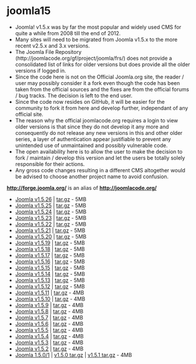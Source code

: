joomla15
========
<ul>
<li>Joomla! v1.5.x was by far the most popular and widely used CMS for quite a while from 2008 till the end of 2012.</li>
<li>Many sites will need to be migrated from Joomla v1.5.x to the more recent v2.5.x and 3.x versions.</li>
<li>The Joomla File Repository (http://joomlacode.org/gf/project/joomla/frs/) does not provide a consolidated list of links for older versions but does provide all the older versions if logged in.</li>
<li>Since the code here is not on the Official Joomla.org site, the reader / user may possibly consider it a fork even though the code has been taken from the official sources and the fixes are from the official forums / bug tracks. The decision is left to the end user.</li>
<li>Since the code now resides on GitHub, it will be easier for the community to fork it from here and develop further, independant of any official site.</li>
<li>The reason why the official joomlacode.org requires a login to view older versions is that since they do not develop it any more and consequently do not release any new versions in this and other older series, a layer of authentication appear justifiable to prevent any unintended use of unmaintained and possibly vulnerable code.</li>
<li>The open availability here is to allow the user to make the decision to fork / maintain / develop this version and let the users be totally solely responsible for their actions.</li>
<li>Any gross code changes resulting in a different CMS altogether would be advised to choose another project name to avoid confusion.</li>
</ul>

<p><a href="http://forge.joomla.org/" 
title="http://forge.joomla.org/" rel="nofollow"><b>http://forge.joomla.org/</b></a>
is an alias of <a href="http://joomlacode.org/"
 title="http://joomlacode.org/"
rel="nofollow"><b>http://joomlacode.org/</b></a> </p>

<ul>
    <li><a
        href="http://joomlacode.org/gf/project/joomla/frs/?action=FrsReleaseBrowse&amp;frs_package_id=6311"
        title="http://joomlacode.org/gf/project/joomla/frs/?action=FrsReleaseBrowse&amp;frs_package_id=6311"
        rel="nofollow">Joomla v1.5.26</a> | <a
        href="http://joomlacode.org/gf/download/frsrelease/16890/73389/Joomla_1.5.26-Stable-Full_Package.tar.gz"
        title="http://joomlacode.org/gf/download/frsrelease/16890/73389/Joomla_1.5.26-Stable-Full_Package.tar.gz"
        rel="nofollow">tar.gz</a> - 5MB </li>
    <li><a
        href="http://joomlacode.org/gf/project/joomla/frs/?action=FrsReleaseBrowse&amp;frs_package_id=6159"
        title="http://joomlacode.org/gf/project/joomla/frs/?action=FrsReleaseBrowse&amp;frs_package_id=6159"
        rel="nofollow">Joomla v1.5.25</a> | <a
        href="http://joomlacode.org/gf/download/frsrelease/16026/69664/Joomla_1.5.25-Stable-Full_Package.tar.gz"
        title="http://joomlacode.org/gf/download/frsrelease/16026/69664/Joomla_1.5.25-Stable-Full_Package.tar.gz"
        rel="nofollow">tar.gz</a> - 5MB </li>
    <li><a
        href="http://joomlacode.org/gf/project/joomla/frs/?action=FrsReleaseBrowse&amp;frs_package_id=6135"
        title="http://joomlacode.org/gf/project/joomla/frs/?action=FrsReleaseBrowse&amp;frs_package_id=6135"
        rel="nofollow">Joomla v1.5.24</a> | <a
        href="http://joomlacode.org/gf/download/frsrelease/15898/68913/Joomla_1.5.24-Stable-Full_Package.tar.gz"
        title="http://joomlacode.org/gf/download/frsrelease/15898/68913/Joomla_1.5.24-Stable-Full_Package.tar.gz"
        rel="nofollow">tar.gz</a> - 5MB </li>
    <li><a
        href="http://joomlacode.org/gf/project/joomla/frs/?action=FrsReleaseBrowse&amp;frs_package_id=5848"
        title="http://joomlacode.org/gf/project/joomla/frs/?action=FrsReleaseBrowse&amp;frs_package_id=5848"
        rel="nofollow">Joomla v1.5.23</a> | <a
        href="http://joomlacode.org/gf/download/frsrelease/14506/63459/Joomla_1.5.23-Stable-Full_Package.tar.gz"
        title="http://joomlacode.org/gf/download/frsrelease/14506/63459/Joomla_1.5.23-Stable-Full_Package.tar.gz"
        rel="nofollow">tar.gz</a> - 5MB </li>
    <li><a
        href="http://joomlacode.org/gf/project/joomla/frs/?action=FrsReleaseBrowse&amp;frs_package_id=5498"
        title="http://joomlacode.org/gf/project/joomla/frs/?action=FrsReleaseBrowse&amp;frs_package_id=5498"
        rel="nofollow">Joomla v1.5.22</a> | <a
        href="http://joomlacode.org/gf/download/frsrelease/13105/57239/Joomla_1.5.22-Stable-Full_Package.tar.gz"
        title="http://joomlacode.org/gf/download/frsrelease/13105/57239/Joomla_1.5.22-Stable-Full_Package.tar.gz"
        rel="nofollow">tar.gz</a> - 5MB </li>
    <li><a
        href="http://joomlacode.org/gf/project/joomla/frs/?action=FrsReleaseBrowse&amp;frs_package_id=5462"
        title="http://joomlacode.org/gf/project/joomla/frs/?action=FrsReleaseBrowse&amp;frs_package_id=5462"
        rel="nofollow">Joomla v1.5.21</a> | <a
        href="http://joomlacode.org/gf/download/frsrelease/13034/56620/Joomla_1.5.21-Stable-Full_Package.tar.gz"
        title="http://joomlacode.org/gf/download/frsrelease/13034/56620/Joomla_1.5.21-Stable-Full_Package.tar.gz"
        rel="nofollow">tar.gz</a> - 5MB </li>
    <li><a
        href="http://joomlacode.org/gf/project/joomla/frs/?action=FrsReleaseBrowse&amp;frs_package_id=5325"
        title="http://joomlacode.org/gf/project/joomla/frs/?action=FrsReleaseBrowse&amp;frs_package_id=5325"
        rel="nofollow">Joomla v1.5.20</a> | <a
        href="http://joomlacode.org/gf/download/frsrelease/12610/53420/Joomla_1.5.20-Stable-Full_Package.tar.gz"
        title="http://joomlacode.org/gf/download/frsrelease/12610/53420/Joomla_1.5.20-Stable-Full_Package.tar.gz"
        rel="nofollow">tar.gz</a> - 5MB </li>
    <li><a
        href="http://joomlacode.org/gf/project/joomla/frs/?action=FrsReleaseBrowse&amp;frs_package_id=5316"
        title="http://joomlacode.org/gf/project/joomla/frs/?action=FrsReleaseBrowse&amp;frs_package_id=5316"
        rel="nofollow">Joomla v1.5.19</a> | <a
        href="http://joomlacode.org/gf/download/frsrelease/12583/53042/Joomla_1.5.19-Stable-Full_Package.tar.gz"
        title="http://joomlacode.org/gf/download/frsrelease/12583/53042/Joomla_1.5.19-Stable-Full_Package.tar.gz"
        rel="nofollow">tar.gz</a> - 5MB </li>
    <li><a
        href="http://joomlacode.org/gf/project/joomla/frs/?action=FrsReleaseBrowse&amp;frs_package_id=5241"
        title="http://joomlacode.org/gf/project/joomla/frs/?action=FrsReleaseBrowse&amp;frs_package_id=5241"
        rel="nofollow">Joomla v1.5.18</a> | <a
        href="http://joomlacode.org/gf/download/frsrelease/12350/51110/Joomla_1.5.18-Stable-Full_Package.tar.gz"
        title="http://joomlacode.org/gf/download/frsrelease/12350/51110/Joomla_1.5.18-Stable-Full_Package.tar.gz"
        rel="nofollow">tar.gz</a> - 5MB </li>
    <li><a
        href="http://joomlacode.org/gf/project/joomla/frs/?action=FrsReleaseBrowse&amp;frs_package_id=5194"
        title="http://joomlacode.org/gf/project/joomla/frs/?action=FrsReleaseBrowse&amp;frs_package_id=5194"
        rel="nofollow">Joomla v1.5.17</a> | <a
        href="http://joomlacode.org/gf/download/frsrelease/12193/49782/Joomla_1.5.17-Stable-Full_Package.tar.gz"
        title="http://joomlacode.org/gf/download/frsrelease/12193/49782/Joomla_1.5.17-Stable-Full_Package.tar.gz"
        rel="nofollow">tar.gz</a> - 5MB </li>
    <li><a
        href="http://joomlacode.org/gf/project/joomla/frs/?action=FrsReleaseBrowse&amp;frs_package_id=5184"
        title="http://joomlacode.org/gf/project/joomla/frs/?action=FrsReleaseBrowse&amp;frs_package_id=5184"
        rel="nofollow">Joomla v1.5.16</a> | <a
        href="http://joomlacode.org/gf/download/frsrelease/12153/49328/Joomla_1.5.16-Stable-Full_Package.tar.gz"
        title="http://joomlacode.org/gf/download/frsrelease/12153/49328/Joomla_1.5.16-Stable-Full_Package.tar.gz"
        rel="nofollow">tar.gz</a> - 5MB </li>
    <li><a
        href="http://joomlacode.org/gf/project/joomla/frs/?action=FrsReleaseBrowse&amp;frs_package_id=4947"
        title="http://joomlacode.org/gf/project/joomla/frs/?action=FrsReleaseBrowse&amp;frs_package_id=4947"
        rel="nofollow">Joomla v1.5.15</a> | <a
        href="http://joomlacode.org/gf/download/frsrelease/11396/45609/Joomla_1.5.15-Stable-Full_Package.tar.gz"
        title="http://joomlacode.org/gf/download/frsrelease/11396/45609/Joomla_1.5.15-Stable-Full_Package.tar.gz"
        rel="nofollow">tar.gz</a> - 5MB </li>
    <li><a
        href="http://joomlacode.org/gf/project/joomla/frs/?action=FrsReleaseBrowse&amp;frs_package_id=4734"
        title="http://joomlacode.org/gf/project/joomla/frs/?action=FrsReleaseBrowse&amp;frs_package_id=4734"
        rel="nofollow">Joomla v1.5.14</a> | <a
        href="http://joomlacode.org/gf/download/frsrelease/10785/42654/Joomla_1.5.14-Stable-Full_Package.tar.gz"
        title="http://joomlacode.org/gf/download/frsrelease/10785/42654/Joomla_1.5.14-Stable-Full_Package.tar.gz"
        rel="nofollow">tar.gz</a> - 5MB </li>
    <li><a
        href="http://joomlacode.org/gf/project/joomla/frs/?action=FrsReleaseBrowse&amp;frs_package_id=4712"
        title="http://joomlacode.org/gf/project/joomla/frs/?action=FrsReleaseBrowse&amp;frs_package_id=4712"
        rel="nofollow">Joomla v1.5.13</a> | <a
        href="http://joomlacode.org/gf/download/frsrelease/10697/42194/Joomla_1.5.13-Stable-Full_Package.tar.gz"
        title="http://joomlacode.org/gf/download/frsrelease/10697/42194/Joomla_1.5.13-Stable-Full_Package.tar.gz"
        rel="nofollow">tar.gz</a> - 5MB </li>
    <li><a
        href="http://joomlacode.org/gf/project/joomla/frs/?action=FrsReleaseBrowse&amp;frs_package_id=4665"
        title="http://joomlacode.org/gf/project/joomla/frs/?action=FrsReleaseBrowse&amp;frs_package_id=4665"
        rel="nofollow">Joomla v1.5.12</a> | <a
        href="http://joomlacode.org/gf/download/frsrelease/10547/41304/Joomla_1.5.12-Stable-Full_Package.tar.gz"
        title="http://joomlacode.org/gf/download/frsrelease/10547/41304/Joomla_1.5.12-Stable-Full_Package.tar.gz"
        rel="nofollow">tar.gz</a> - 5MB </li>
    <li><a
        href="http://joomlacode.org/gf/project/joomla/frs/?action=FrsReleaseBrowse&amp;frs_package_id=4556"
        title="http://joomlacode.org/gf/project/joomla/frs/?action=FrsReleaseBrowse&amp;frs_package_id=4556"
        rel="nofollow">Joomla v1.5.11</a> | <a
        href="http://joomlacode.org/gf/download/frsrelease/10209/40307/Joomla_1.5.11-Stable-Full_Package.tar.gz"
        title="http://joomlacode.org/gf/download/frsrelease/10209/40307/Joomla_1.5.11-Stable-Full_Package.tar.gz"
        rel="nofollow">tar.gz</a> - 4MB </li>
    <li><a
        href="http://joomlacode.org/gf/project/joomla/frs/?action=FrsReleaseBrowse&amp;frs_package_id=4460"
        title="http://joomlacode.org/gf/project/joomla/frs/?action=FrsReleaseBrowse&amp;frs_package_id=4460"
        rel="nofollow">Joomla v1.5.10</a> | <a
        href="http://joomlacode.org/gf/download/frsrelease/9910/37907/Joomla_1.5.10-Stable-Full_Package.tar.gz"
        title="http://joomlacode.org/gf/download/frsrelease/9910/37907/Joomla_1.5.10-Stable-Full_Package.tar.gz"
        rel="nofollow">tar.gz</a> - 4MB </li>
    <li><a
        href="http://joomlacode.org/gf/project/joomla/frs/?action=FrsReleaseBrowse&amp;frs_package_id=4288"
        title="http://joomlacode.org/gf/project/joomla/frs/?action=FrsReleaseBrowse&amp;frs_package_id=4288"
        rel="nofollow">Joomla v1.5.9</a> | <a
        href="http://joomlacode.org/gf/download/frsrelease/9294/34965/Joomla_1.5.9-Stable-Full_Package.tar.gz"
        title="http://joomlacode.org/gf/download/frsrelease/9294/34965/Joomla_1.5.9-Stable-Full_Package.tar.gz"
        rel="nofollow">tar.gz</a> - 4MB </li>
    <li><a
        href="http://joomlacode.org/gf/project/joomla/frs/?action=FrsReleaseBrowse&amp;frs_package_id=4136"
        title="http://joomlacode.org/gf/project/joomla/frs/?action=FrsReleaseBrowse&amp;frs_package_id=4136"
        rel="nofollow">Joomla v1.5.8</a> | <a
        href="http://joomlacode.org/gf/download/frsrelease/8897/32886/Joomla_1.5.8-Stable-Full_Package.tar.gz"
        title="http://joomlacode.org/gf/download/frsrelease/8897/32886/Joomla_1.5.8-Stable-Full_Package.tar.gz"
        rel="nofollow">tar.gz</a> - 4MB </li>
    <li><a
        href="http://joomlacode.org/gf/project/joomla/frs/?action=FrsReleaseBrowse&amp;frs_package_id=3947"
        title="http://joomlacode.org/gf/project/joomla/frs/?action=FrsReleaseBrowse&amp;frs_package_id=3947"
        rel="nofollow">Joomla v1.5.7</a> | <a
        href="http://joomlacode.org/gf/download/frsrelease/8376/30992/Joomla_1.5.7-Stable-Full_Package.tar.gz"
        title="http://joomlacode.org/gf/download/frsrelease/8376/30992/Joomla_1.5.7-Stable-Full_Package.tar.gz"
        rel="nofollow">tar.gz</a> - 4MB </li>
    <li><a
        href="http://joomlacode.org/gf/project/joomla/frs/?action=FrsReleaseBrowse&amp;frs_package_id=3883"
        title="http://joomlacode.org/gf/project/joomla/frs/?action=FrsReleaseBrowse&amp;frs_package_id=3883"
        rel="nofollow">Joomla v1.5.6</a> | <a
        href="http://joomlacode.org/gf/download/frsrelease/8232/30036/Joomla_1.5.6-Stable-Full_Package.tar.gz"
        title="http://joomlacode.org/gf/download/frsrelease/8232/30036/Joomla_1.5.6-Stable-Full_Package.tar.gz"
        rel="nofollow">tar.gz</a> - 4MB </li>
    <li><a
        href="http://joomlacode.org/gf/project/joomla/frs/?action=FrsReleaseBrowse&amp;frs_package_id=3846"
        title="http://joomlacode.org/gf/project/joomla/frs/?action=FrsReleaseBrowse&amp;frs_package_id=3846"
        rel="nofollow">Joomla v1.5.5</a> | <a
        href="http://joomlacode.org/gf/download/frsrelease/8102/29423/Joomla_1.5.5-Stable-Full_Package.tar.gz"
        title="http://joomlacode.org/gf/download/frsrelease/8102/29423/Joomla_1.5.5-Stable-Full_Package.tar.gz"
        rel="nofollow">tar.gz</a> - 4MB </li>
    <li><a
        href="http://joomlacode.org/gf/project/joomla/frs/?action=FrsReleaseBrowse&amp;frs_package_id=3786"
        title="http://joomlacode.org/gf/project/joomla/frs/?action=FrsReleaseBrowse&amp;frs_package_id=3786"
        rel="nofollow">Joomla v1.5.4</a> | <a
        href="http://joomlacode.org/gf/download/frsrelease/7926/28542/Joomla_1.5.4-Stable-Full_Package.tar.gz"
        title="http://joomlacode.org/gf/download/frsrelease/7926/28542/Joomla_1.5.4-Stable-Full_Package.tar.gz"
        rel="nofollow">tar.gz</a> - 4MB </li>
    <li><a
        href="http://joomlacode.org/gf/project/joomla/frs/?action=FrsReleaseBrowse&amp;frs_package_id=3587"
        title="http://joomlacode.org/gf/project/joomla/frs/?action=FrsReleaseBrowse&amp;frs_package_id=3587"
        rel="nofollow">Joomla v1.5.3</a> | <a
        href="http://joomlacode.org/gf/download/frsrelease/7369/25654/Joomla_1.5.3-Stable-Full_Package.tar.gz"
        title="http://joomlacode.org/gf/download/frsrelease/7369/25654/Joomla_1.5.3-Stable-Full_Package.tar.gz"
        rel="nofollow">tar.gz</a> - 4MB </li>
    <li><a
        href="http://joomlacode.org/gf/project/joomla/frs/?action=FrsReleaseBrowse&amp;frs_package_id=3466"
        title="http://joomlacode.org/gf/project/joomla/frs/?action=FrsReleaseBrowse&amp;frs_package_id=3466"
        rel="nofollow">Joomla v1.5.2</a> | <a
        href="http://joomlacode.org/gf/download/frsrelease/7061/24071/Joomla_1.5.2-Stable-Full_Package.tar.gz"
        title="http://joomlacode.org/gf/download/frsrelease/7061/24071/Joomla_1.5.2-Stable-Full_Package.tar.gz"
        rel="nofollow">tar.gz</a> - 4MB </li>
    <li><a
        href="http://joomlacode.org/gf/project/joomla/frs/?action=FrsReleaseBrowse&amp;frs_package_id=2"
        title="http://joomlacode.org/gf/project/joomla/frs/?action=FrsReleaseBrowse&amp;frs_package_id=2"
        rel="nofollow">Joomla 1.5.0/1</a> | <a
        href="http://joomlacode.org/gf/download/frsrelease/5078/21064/Joomla-1.5.0.tar.gz"
        title="http://joomlacode.org/gf/download/frsrelease/5078/21064/Joomla-1.5.0.tar.gz"
        rel="nofollow">v1.5.0 tar.gz</a> | <a
        href="http://joomlacode.org/gf/download/frsrelease/6681/21854/Joomla_1.5.1-Stable-Full_Package.tar.gz"
        title="http://joomlacode.org/gf/download/frsrelease/6681/21854/Joomla_1.5.1-Stable-Full_Package.tar.gz"
        rel="nofollow">v1.5.1 tar.gz</a> - 4MB </li>
</ul>


